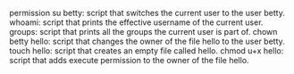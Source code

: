 permission
su betty: script that switches the current user to the user betty.
whoami: script that prints the effective username of the current user.
groups: script that prints all the groups the current user is part of.
chown betty hello: script that changes the owner of the file hello to the user betty.
touch hello: script that creates an empty file called hello.
chmod u+x hello: script that adds execute permission to the owner of the file hello.
